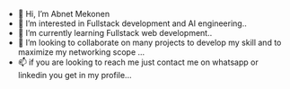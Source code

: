 - 👋 Hi, I’m Abnet Mekonen
- 👀 I’m interested in Fullstack development and AI engineering..
- 🌱 I’m currently learning Fullstack web development..
- 💞️ I’m looking to collaborate on many projects to develop my skill and to maximize my networking scope  ...
- 📫 if you are looking to reach me just contact me on whatsapp or linkedin you get in my profile...

<!---
Abnet32/Abnet32 is a ✨ special ✨ repository because its `README.md` (this file) appears on your GitHub profile.
You can click the Preview link to take a look at your changes.
--->
